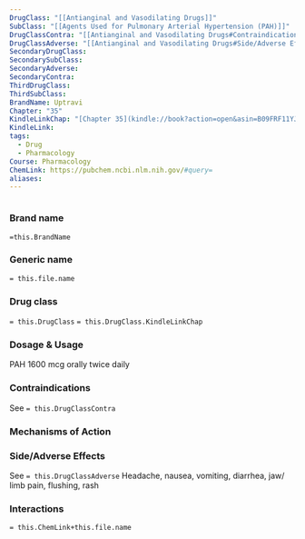 ```yaml
---
DrugClass: "[[Antianginal and Vasodilating Drugs]]"
SubClass: "[[Agents Used for Pulmonary Arterial Hypertension (PAH)]]"
DrugClassContra: "[[Antianginal and Vasodilating Drugs#Contraindications]]"
DrugClassAdverse: "[[Antianginal and Vasodilating Drugs#Side/Adverse Effects]]"
SecondaryDrugClass: 
SecondarySubClass: 
SecondaryAdverse: 
SecondaryContra: 
ThirdDrugClass: 
ThirdSubClass: 
BrandName: Uptravi
Chapter: "35"
KindleLinkChap: "[Chapter 35](kindle://book?action=open&asin=B09FRF11YJ&location=19375)"
KindleLink: 
tags:
  - Drug
  - Pharmacology
Course: Pharmacology
ChemLink: https://pubchem.ncbi.nlm.nih.gov/#query=
aliases:
---
```

```smiles

```

### Brand name
`=this.BrandName`

### Generic name
`= this.file.name`

### Drug class 
`= this.DrugClass`
	`= this.DrugClass.KindleLinkChap`

### Dosage & Usage
PAH
1600 mcg orally twice daily

### Contraindications
See `= this.DrugClassContra`

### Mechanisms of Action


### Side/Adverse Effects
See `= this.DrugClassAdverse`
Headache, nausea, vomiting, diarrhea, jaw/ limb pain, flushing, rash

### Interactions

`= this.ChemLink+this.file.name`

